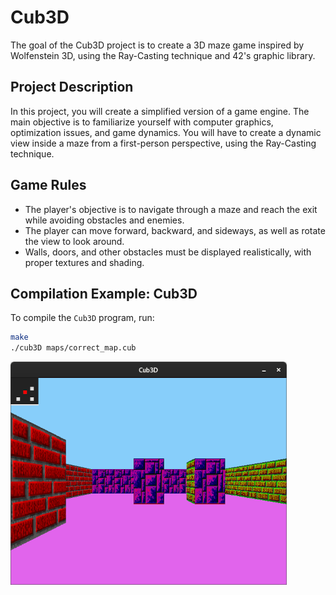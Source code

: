 # Cub3D

The goal of the Cub3D project is to create a 3D maze game inspired by Wolfenstein 3D, using the Ray-Casting technique and 42's graphic library.

## Project Description

In this project, you will create a simplified version of a game engine. The main objective is to familiarize yourself with computer graphics, optimization issues, and game dynamics. You will have to create a dynamic view inside a maze from a first-person perspective, using the Ray-Casting technique.

## Game Rules

- The player's objective is to navigate through a maze and reach the exit while avoiding obstacles and enemies.
- The player can move forward, backward, and sideways, as well as rotate the view to look around.
- Walls, doors, and other obstacles must be displayed realistically, with proper textures and shading.

## Compilation Example: Cub3D

To compile the `Cub3D` program, run:

```bash
make
./cub3D maps/correct_map.cub
```

![Nom de l'image](images/sizedexemplereadme.png)
